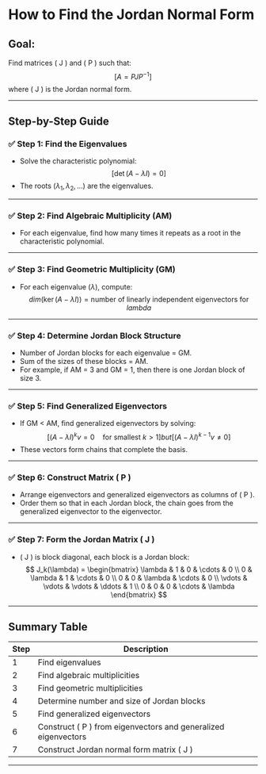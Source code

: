 # How to Find the Jordan Normal Form

## Goal:
Find matrices \( J \) and \( P \) such that:
$$[
A = P J P^{-1}
]$$
where \( J \) is the Jordan normal form.

---

## Step-by-Step Guide

### ✅ Step 1: Find the Eigenvalues
- Solve the characteristic polynomial:
  $$[
  \det(A - \lambda I) = 0
  ]$$
- The roots $( \lambda_1, \lambda_2, \dots )$ are the eigenvalues.

---

### ✅ Step 2: Find Algebraic Multiplicity (AM)
- For each eigenvalue, find how many times it repeats as a root in the characteristic polynomial.

---

### ✅ Step 3: Find Geometric Multiplicity (GM)
- For each eigenvalue $( \lambda )$, compute:
  $$
  dim(\ker(A - \lambda I)) = \text{number of linearly independent eigenvectors for } lambda
  $$

---

### ✅ Step 4: Determine Jordan Block Structure
- Number of Jordan blocks for each eigenvalue = GM.
- Sum of the sizes of these blocks = AM.
- For example, if AM = 3 and GM = 1, then there is one Jordan block of size 3.

---

### ✅ Step 5: Find Generalized Eigenvectors
- If GM < AM, find generalized eigenvectors by solving:
  $$[
  (A - \lambda I)^k v = 0 \quad \text{for smallest } k > 1
  ]
  but
  [
  (A - \lambda I)^{k-1} v \neq 0
  ]$$
- These vectors form chains that complete the basis.

---

### ✅ Step 6: Construct Matrix \( P \)
- Arrange eigenvectors and generalized eigenvectors as columns of \( P \).
- Order them so that in each Jordan block, the chain goes from the generalized eigenvector to the eigenvector.

---

### ✅ Step 7: Form the Jordan Matrix \( J \)
- \( J \) is block diagonal, each block is a Jordan block:
  $$
  J_k(\lambda) =
  \begin{bmatrix}
  \lambda & 1      & 0      & \cdots & 0 \\
  0       & \lambda & 1     & \cdots & 0 \\
  0       & 0       & \lambda & \cdots & 0 \\
  \vdots  & \vdots  & \vdots  & \ddots & 1 \\
  0       & 0       & 0       & \cdots & \lambda
  \end{bmatrix}
  $$

---

## Summary Table

| Step | Description                          |
|-------|-----------------------------------|
| 1     | Find eigenvalues                   |
| 2     | Find algebraic multiplicities     |
| 3     | Find geometric multiplicities     |
| 4     | Determine number and size of Jordan blocks |
| 5     | Find generalized eigenvectors      |
| 6     | Construct \( P \) from eigenvectors and generalized eigenvectors |
| 7     | Construct Jordan normal form matrix \( J \) |

---

